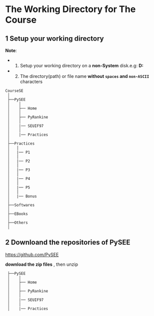 # The Working Directory for The Course

## 1 Setup your working directory

**Note**: 

* 1. Setup your working directory on a **non-System** disk.e.g: **D:**

* 2. The directory(path) or file name **without `spaces` and `non-ASCII`** characters 

```
CourseSE
 │
 ├──PySEE
 │    │
 │    ├── Home
 │    │      
 │    ├── PyRankine
 │    │        
 │    |── SEUIF97
 │    │
 │    |── Practices
 │        
 ├──Practices
 │   │ 
 │   |── P1
 │   │ 
 │   |── P2
 │   │ 
 │   |── P3
 │   │ 
 │   |── P4
 │   │ 
 │   |── P5
 │   │ 
 │   |── Bonus
 │
 ├──Softwares
 │
 ├──EBooks
 │
 ├──Others
 │

``` 

## 2 Downloand the repositories of  PySEE

https://github.com/PySEE

**download the zip files** , then unzip 

```
 ├──PySEE
 │    │
 │    ├── Home
 │    │      
 │    ├── PyRankine
 │    │        
 │    |── SEUIF97
 │    │
 │    |── Practices
```


